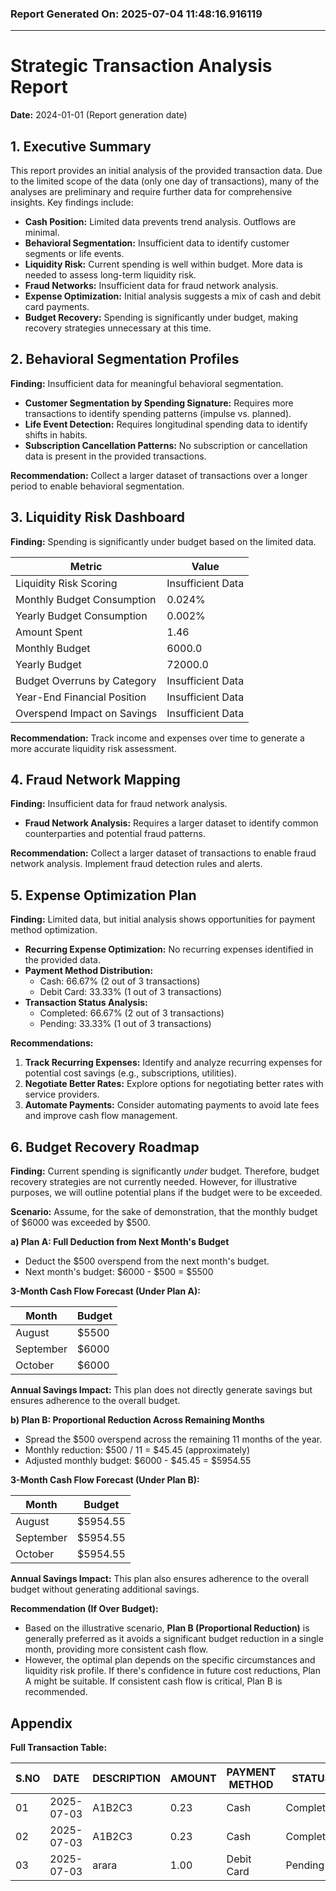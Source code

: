 ### Report Generated On: 2025-07-04 11:48:16.916119 

--- 

# Strategic Transaction Analysis Report

**Date:** 2024-01-01 (Report generation date)

## 1. Executive Summary

This report provides an initial analysis of the provided transaction data. Due to the limited scope of the data (only one day of transactions), many of the analyses are preliminary and require further data for comprehensive insights. Key findings include:

*   **Cash Position:** Limited data prevents trend analysis. Outflows are minimal.
*   **Behavioral Segmentation:** Insufficient data to identify customer segments or life events.
*   **Liquidity Risk:** Current spending is well within budget. More data is needed to assess long-term liquidity risk.
*   **Fraud Networks:** Insufficient data for fraud network analysis.
*   **Expense Optimization:** Initial analysis suggests a mix of cash and debit card payments.
*   **Budget Recovery:** Spending is significantly under budget, making recovery strategies unnecessary at this time.

## 2. Behavioral Segmentation Profiles

**Finding:** Insufficient data for meaningful behavioral segmentation.

*   **Customer Segmentation by Spending Signature:** Requires more transactions to identify spending patterns (impulse vs. planned).
*   **Life Event Detection:** Requires longitudinal spending data to identify shifts in habits.
*   **Subscription Cancellation Patterns:** No subscription or cancellation data is present in the provided transactions.

**Recommendation:** Collect a larger dataset of transactions over a longer period to enable behavioral segmentation.

## 3. Liquidity Risk Dashboard

**Finding:** Spending is significantly under budget based on the limited data.

| Metric                       | Value             |
| ---------------------------- | ----------------- |
| Liquidity Risk Scoring       | Insufficient Data |
| Monthly Budget Consumption   | 0.024%            |
| Yearly Budget Consumption    | 0.002%            |
| Amount Spent                 | 1.46              |
| Monthly Budget               | 6000.0            |
| Yearly Budget                | 72000.0           |
| Budget Overruns by Category | Insufficient Data |
| Year-End Financial Position  | Insufficient Data |
| Overspend Impact on Savings  | Insufficient Data |

**Recommendation:** Track income and expenses over time to generate a more accurate liquidity risk assessment.

## 4. Fraud Network Mapping

**Finding:** Insufficient data for fraud network analysis.

*   **Fraud Network Analysis:** Requires a larger dataset to identify common counterparties and potential fraud patterns.

**Recommendation:** Collect a larger dataset of transactions to enable fraud network analysis. Implement fraud detection rules and alerts.

## 5. Expense Optimization Plan

**Finding:** Limited data, but initial analysis shows opportunities for payment method optimization.

*   **Recurring Expense Optimization:** No recurring expenses identified in the provided data.
*   **Payment Method Distribution:**
    *   Cash: 66.67% (2 out of 3 transactions)
    *   Debit Card: 33.33% (1 out of 3 transactions)
*   **Transaction Status Analysis:**
    *   Completed: 66.67% (2 out of 3 transactions)
    *   Pending: 33.33% (1 out of 3 transactions)

**Recommendations:**

1.  **Track Recurring Expenses:** Identify and analyze recurring expenses for potential cost savings (e.g., subscriptions, utilities).
2.  **Negotiate Better Rates:** Explore options for negotiating better rates with service providers.
3.  **Automate Payments:** Consider automating payments to avoid late fees and improve cash flow management.

## 6. Budget Recovery Roadmap

**Finding:** Current spending is significantly *under* budget. Therefore, budget recovery strategies are not currently needed. However, for illustrative purposes, we will outline potential plans if the budget were to be exceeded.

**Scenario:** Assume, for the sake of demonstration, that the monthly budget of $6000 was exceeded by $500.

**a) Plan A: Full Deduction from Next Month's Budget**

*   Deduct the $500 overspend from the next month's budget.
*   Next month's budget: $6000 - $500 = $5500

**3-Month Cash Flow Forecast (Under Plan A):**

| Month     | Budget   |
| --------- | -------- |
| August    | $5500    |
| September | $6000    |
| October   | $6000    |

**Annual Savings Impact:** This plan does not directly generate savings but ensures adherence to the overall budget.

**b) Plan B: Proportional Reduction Across Remaining Months**

*   Spread the $500 overspend across the remaining 11 months of the year.
*   Monthly reduction: $500 / 11 = $45.45 (approximately)
*   Adjusted monthly budget: $6000 - $45.45 = $5954.55

**3-Month Cash Flow Forecast (Under Plan B):**

| Month     | Budget      |
| --------- | ----------- |
| August    | $5954.55    |
| September | $5954.55    |
| October   | $5954.55    |

**Annual Savings Impact:** This plan also ensures adherence to the overall budget without generating additional savings.

**Recommendation (If Over Budget):**

*   Based on the illustrative scenario, **Plan B (Proportional Reduction)** is generally preferred as it avoids a significant budget reduction in a single month, providing more consistent cash flow.
*   However, the optimal plan depends on the specific circumstances and liquidity risk profile. If there's confidence in future cost reductions, Plan A might be suitable. If consistent cash flow is critical, Plan B is recommended.

## Appendix

**Full Transaction Table:**

| S.NO | DATE       | DESCRIPTION   | AMOUNT | PAYMENT METHOD | STATUS    | NOTES       |
| ---- | ---------- | ------------- | ------ | -------------- | --------- | ----------- |
| 01   | 2025-07-03 | A1B2C3        | 0.23   | Cash           | Completed | -------     |
| 02   | 2025-07-03 | A1B2C3        | 0.23   | Cash           | Completed | -------     |
| 03   | 2025-07-03 | arara         | 1.00   | Debit Card     | Pending   | dbcfjhrbf   |
